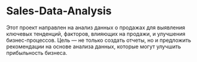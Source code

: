 # Sales-Data-Analysis
Этот проект направлен на анализ данных о продажах для выявления ключевых тенденций, факторов, влияющих на продажи, и улучшения бизнес-процессов. Цель — не только создать отчеты, но и предложить рекомендации на основе анализа данных, которые могут улучшить прибыльность бизнеса.
